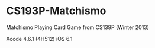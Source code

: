 CS193P-Matchismo
================

Matchismo Playing Card Game from CS139P (Winter 2013)

Xcode 4.6.1 (4H512)
iOS 6.1
